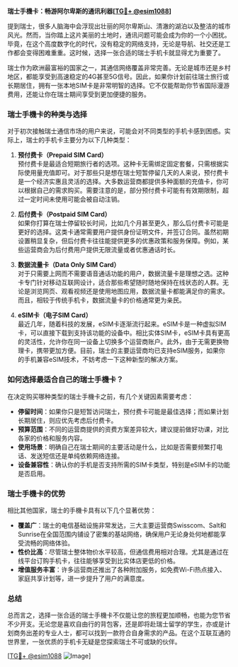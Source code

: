 **瑞士手機卡：畅游阿尔卑斯的通讯利器[[TG💪+ @esim1088](https://t.me/s/esim1088)]**

提到瑞士，很多人脑海中会浮现出壮丽的阿尔卑斯山、清澈的湖泊以及整洁的城市风光。然而，当你踏上这片美丽的土地时，通讯问题可能会成为你的一个小困扰。毕竟，在这个高度数字化的时代，没有稳定的网络支持，无论是导航、社交还是工作都会变得困难重重。这时候，选择一张合适的瑞士手机卡就显得尤为重要了。

瑞士作为欧洲最富裕的国家之一，其通信网络覆盖非常完善。无论是城市还是乡村地区，都能享受到高速稳定的4G甚至5G信号。因此，如果你计划前往瑞士旅行或长期居住，拥有一张本地SIM卡是非常明智的选择。它不仅能帮助你节省国际漫游费用，还能让你在瑞士期间享受到更加便捷的服务。

### **瑞士手機卡的种类与选择**

对于初次接触瑞士通信市场的用户来说，可能会对不同类型的手机卡感到困惑。实际上，瑞士的手机卡主要分为以下几种类型：

1. **预付费卡（Prepaid SIM Card）**  
   预付费卡是最适合短期旅行者的选项。这种卡无需绑定固定套餐，只需根据实际使用量充值即可。对于那些只是想在瑞士短暂停留几天的人来说，预付费卡是一个经济实惠且灵活的选择。大多数运营商都提供多种面额的充值卡，你可以根据自己的需求购买。需要注意的是，部分预付费卡可能有有效期限制，超过一定时间未使用可能会被自动注销。

2. **后付费卡（Postpaid SIM Card）**  
   如果你打算在瑞士停留较长时间，比如几个月甚至更久，那么后付费卡可能是更好的选择。这类卡通常需要用户提供身份证明文件，并签订合同。虽然初期设置稍显复杂，但后付费卡往往能提供更多的优惠政策和服务保障。例如，某些运营商会为后付费用户提供无限流量或者优惠通话时长。

3. **数据流量卡（Data Only SIM Card）**  
   对于只需要上网而不需要语音通话功能的用户，数据流量卡是理想之选。这种卡专门针对移动互联网设计，适合那些希望随时随地保持在线状态的人群。无论是浏览网页、观看视频还是使用地图应用，数据流量卡都能满足你的需求。而且，相较于传统手机卡，数据流量卡的价格通常更为亲民。

4. **eSIM卡（电子SIM Card）**  
   最近几年，随着科技的发展，eSIM卡逐渐流行起来。eSIM卡是一种虚拟SIM卡，可以直接下载到支持该功能的设备中。相比实体SIM卡，eSIM卡具有更高的灵活性，允许你在同一设备上切换多个运营商账户。此外，由于无需更换物理卡，携带更加方便。目前，瑞士的主要运营商均已支持eSIM服务，如果你的手机兼容eSIM技术，不妨考虑一下这种新型的解决方案。

### **如何选择最适合自己的瑞士手機卡？**

在决定购买哪种类型的瑞士手機卡之前，有几个关键因素需要考虑：

- **停留时间**：如果你只是短暂访问瑞士，预付费卡可能是最佳选择；而如果计划长期居住，则应优先考虑后付费卡。
- **预算范围**：不同的运营商提供的资费方案差异较大，建议提前做好功课，对比各家的价格和服务内容。
- **使用场景**：明确自己在瑞士期间的主要活动是什么，比如是否需要频繁打电话、发送短信还是单纯依赖网络连接。
- **设备兼容性**：确认你的手机是否支持所需的SIM卡类型，特别是eSIM卡的功能是否启用。

### **瑞士手機卡的优势**

相比其他国家，瑞士的手機卡具有以下几个显著优势：

- **覆盖广**：瑞士的电信基础设施非常发达，三大主要运营商Swisscom、Salt和Sunrise在全国范围内铺设了密集的基站网络，确保用户无论身处何地都能享受流畅的网络体验。
- **性价比高**：尽管瑞士整体物价水平较高，但通信费用相对合理。尤其是通过在线平台订购手机卡，往往能够享受到比实体店更低的价格。
- **增值服务丰富**：许多运营商还推出了各种附加服务，如免费Wi-Fi热点接入、家庭共享计划等，进一步提升了用户的满意度。

### **总结**

总而言之，选择一张合适的瑞士手機卡不仅能让您的旅程更加顺畅，也能为您节省不少开支。无论您是喜欢自由行的背包客，还是即将赴瑞士留学的学生，亦或是计划商务出差的专业人士，都可以找到一款符合自身需求的产品。在这个互联互通的世界里，一张优质的手机卡无疑是您探索瑞士不可或缺的伙伴。

[[TG💪+ @esim1088](https://t.me/s/esim1088) ![Image](https://i.postimg.cc/4NQfJmqS/Snipaste-2025-05-13-00-14-12.png)]